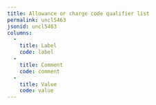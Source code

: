 ```yaml
---
title: Allowance or charge code qualifier list
permalink: uncl5463
jsonid: uncl5463
columns:
  - 
    title: Label
    code: label
  - 
    title: Comment
    code: comment
  - 
    title: Value
    code: value
---
```

